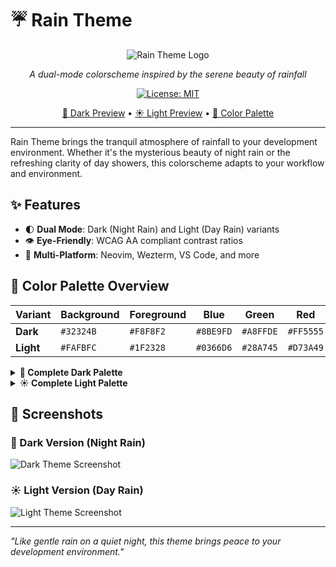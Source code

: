 # ☔️ Rain Theme

<div align="center">

![Rain Theme Logo](assets/rain-logo.png)

_A dual-mode colorscheme inspired by the serene beauty of rainfall_

[![License: MIT](https://img.shields.io/badge/License-MIT-blue.svg)](https://opensource.org/licenses/MIT)

[🌙 Dark Preview](#-dark-version-night-rain) • [☀️ Light Preview](#-light-version-day-rain) • [🎨 Color Palette](#-color-palette-overview)

</div>

---

Rain Theme brings the tranquil atmosphere of rainfall to your development environment. Whether it's the mysterious beauty of night rain or the refreshing clarity of day showers, this colorscheme adapts to your workflow and environment.

## ✨ Features

- 🌓 **Dual Mode**: Dark (Night Rain) and Light (Day Rain) variants
- 👁️ **Eye-Friendly**: WCAG AA compliant contrast ratios
- 🎨 **Multi-Platform**: Neovim, Wezterm, VS Code, and more

## 🎨 Color Palette Overview

| Variant   | Background | Foreground | Blue      | Green     | Red       | Yellow    |
| --------- | ---------- | ---------- | --------- | --------- | --------- | --------- |
| **Dark**  | `#32324B`  | `#F8F8F2`  | `#8BE9FD` | `#A8FFDE` | `#FF5555` | `#F1FA8C` |
| **Light** | `#FAFBFC`  | `#1F2328`  | `#0366D6` | `#28A745` | `#D73A49` | `#B08800` |

<details>
<summary><b>🌙 Complete Dark Palette</b></summary>

### Core Colors

| Color       | Hex       | Usage                |
| ----------- | --------- | -------------------- |
| Night Sky   | `#32324B` | Main background      |
| Storm Cloud | `#3D3D58` | Secondary background |
| Raindrop    | `#4A4A65` | Elevated surfaces    |
| Puddle      | `#616175` | Selection background |

### Text Colors

| Color      | Hex       | Usage              |
| ---------- | --------- | ------------------ |
| Light Rain | `#8B8B9F` | Comments, disabled |
| Heavy Rain | `#E6E6EF` | Primary text       |
| Rain Glow  | `#F8F8F2` | Bright highlights  |

### Accents

| Color            | Hex       | Usage            |
| ---------------- | --------- | ---------------- |
| Neon Blue        | `#8BE9FD` | Functions, links |
| Electric Cyan    | `#8BE9FD` | Strings          |
| Purple Haze      | `#BD93F9` | Variables        |
| Neon Pink        | `#FF79C6` | Keywords         |
| Thunder Red      | `#FF5555` | Errors           |
| Calm Green       | `#A8FFDE` | Success          |
| Lightning Yellow | `#F1FA8C` | Warnings         |

</details>

<details>
<summary><b>☀️ Complete Light Palette</b></summary>

### Core Colors

| Color             | Hex       | Usage                |
| ----------------- | --------- | -------------------- |
| Cloudy Sky        | `#FAFBFC` | Main background      |
| Rain Cloud        | `#F6F8FA` | Secondary background |
| Wet Pavement      | `#EAEEF2` | Elevated surfaces    |
| Puddle Reflection | `#D0D7DE` | Selection background |

### Text Colors

| Color          | Hex       | Usage              |
| -------------- | --------- | ------------------ |
| Light Drizzle  | `#8C959F` | Comments, disabled |
| Heavy Downpour | `#424A53` | Primary text       |
| Rain Shadow    | `#1F2328` | Bright highlights  |

### Accents

| Color           | Hex       | Usage            |
| --------------- | --------- | ---------------- |
| Stormy Blue     | `#0366D6` | Functions, links |
| Teal Puddle     | `#0598BC` | Strings          |
| Violet Rain     | `#6F42C1` | Variables        |
| Rose Reflection | `#D73A49` | Keywords         |
| Storm Warning   | `#D73A49` | Errors           |
| Clear Skies     | `#28A745` | Success          |
| Thunder Alert   | `#F66A0A` | Warnings         |

</details>

## 📸 Screenshots

### 🌙 Dark Version (Night Rain)

![Dark Theme Screenshot](assets/dark-preview.png)

### ☀️ Light Version (Day Rain)

![Light Theme Screenshot](assets/light-preview.png)

---

_"Like gentle rain on a quiet night, this theme brings peace to your development environment."_
